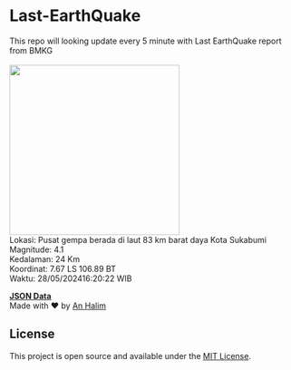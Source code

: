 # Last-EarthQuake
This repo will looking update every 5 minute with Last EarthQuake report from BMKG
<br>
<br>
<img src="https://static.bmkg.go.id/20240528162022.mmi.jpg" width="300"/>
<br>
Lokasi: Pusat gempa berada di laut 83 km barat daya Kota Sukabumi <br>
Magnitude: 4.1 <br>
Kedalaman: 24 Km <br>
Koordinat: 7.67 LS 106.89 BT <br>
Waktu: 28/05/202416:20:22 WIB <br>

<a href="./data/data.json">**JSON Data**</a>
<br>
Made with ❤️ by <a href="https://github.com/an-halim">An Halim</a>
## License

This project is open source and available under the [MIT License](LICENSE).
